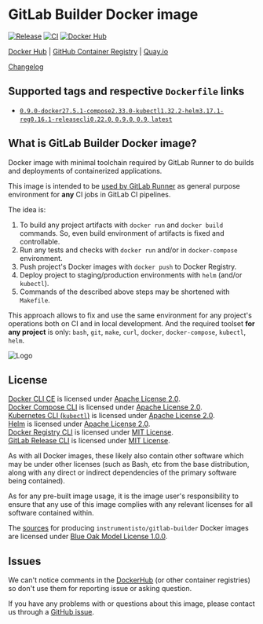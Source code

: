 GitLab Builder Docker image
===========================

[![Release](https://img.shields.io/github/v/release/instrumentisto/gitlab-builder-docker-image "Release")](https://github.com/instrumentisto/gitlab-builder-docker-image/releases)
[![CI](https://github.com/instrumentisto/gitlab-builder-docker-image/actions/workflows/ci.yml/badge.svg?branch=main "CI")](https://github.com/instrumentisto/gitlab-builder-docker-image/actions?query=workflow%3ACI+branch%3Amain)
[![Docker Hub](https://img.shields.io/docker/pulls/instrumentisto/gitlab-builder?label=Docker%20Hub%20pulls "Docker Hub pulls")](https://hub.docker.com/r/instrumentisto/gitlab-builder)

[Docker Hub](https://hub.docker.com/r/instrumentisto/gitlab-builder)
| [GitHub Container Registry](https://github.com/orgs/instrumentisto/packages/container/package/gitlab-builder)
| [Quay.io](https://quay.io/repository/instrumentisto/gitlab-builder)

[Changelog](https://github.com/instrumentisto/gitlab-builder-docker-image/blob/main/CHANGELOG.md)




## Supported tags and respective `Dockerfile` links

- [`0.9.0-docker27.5.1-compose2.33.0-kubectl1.32.2-helm3.17.1-reg0.16.1-releasecli0.22.0`, `0.9.0`, `0.9`, `latest`][d1]




## What is GitLab Builder Docker image?

Docker image with minimal toolchain required by GitLab Runner to do builds and deployments of containerized applications.

This image is intended to be [used by GitLab Runner][1] as general purpose environment for **any** CI jobs in GitLab CI pipelines.

The idea is:
1. To build any project artifacts with `docker run` and `docker build` commands. So, even build environment of artifacts is fixed and controllable.
2. Run any tests and checks with `docker run` and/or in `docker-compose` environment.
3. Push project's Docker images with `docker push` to Docker Registry.
4. Deploy project to staging/production environments with `helm` (and/or `kubectl`).
5. Commands of the described above steps may be shortened with `Makefile`.

This approach allows to fix and use the same environment for any project's operations both on CI and in local development. And the required toolset **for any project** is only: `bash`, `git`, `make`, `curl`, `docker`, `docker-compose`, `kubectl`, `helm`.

![Logo](https://cdn-images-1.medium.com/max/646/1*ZTVAANqTcZaLEeJXN0Y84g.png)




## License

[Docker CLI CE][10] is licensed under [Apache License 2.0][11].  
[Docker Compose CLI][20] is licensed under [Apache License 2.0][21].  
[Kubernetes CLI (`kubectl`)][30] is licensed under [Apache License 2.0][31].  
[Helm][40] is licensed under [Apache License 2.0][41].  
[Docker Registry CLI][50] is licensed under [MIT License][51].  
[GitLab Release CLI][60] is licensed under [MIT License][61].

As with all Docker images, these likely also contain other software which may be under other licenses (such as Bash, etc from the base distribution, along with any direct or indirect dependencies of the primary software being contained).

As for any pre-built image usage, it is the image user's responsibility to ensure that any use of this image complies with any relevant licenses for all software contained within.

The [sources][92] for producing `instrumentisto/gitlab-builder` Docker images are licensed under [Blue Oak Model License 1.0.0][91].




## Issues

We can't notice comments in the [DockerHub] (or other container registries) so don't use them for reporting issue or asking question.

If you have any problems with or questions about this image, please contact us through a [GitHub issue][90].




[DockerHub]: https://hub.docker.com

[1]: https://docs.gitlab.com/ce/ci/docker/using_docker_images.html

[10]: https://github.com/docker/docker-ce/blob/master/components/cli
[11]: https://github.com/docker/docker-ce/blob/master/components/cli/LICENSE

[20]: https://docs.docker.com/compose
[21]: https://github.com/docker/compose/blob/master/LICENSE

[30]: https://kubernetes.io/docs/reference/kubectl/overview
[31]: https://github.com/kubernetes/kubernetes/blob/master/LICENSE

[40]: https://helm.sh
[41]: https://github.com/helm/helm/blob/master/LICENSE

[50]: https://github.com/genuinetools/reg
[51]: https://github.com/genuinetools/reg/blob/master/LICENSE

[60]: https://gitlab.com/gitlab-org/release-cli
[61]: https://gitlab.com/gitlab-org/release-cli/-/blob/master/LICENSE

[90]: https://github.com/instrumentisto/gitlab-builder-docker-image/issues
[91]: https://github.com/instrumentisto/gitlab-builder-docker-image/blob/main/LICENSE.md
[92]: https://github.com/instrumentisto/gitlab-builder-docker-image

[d1]: https://github.com/instrumentisto/gitlab-builder-docker-image/blob/main/Dockerfile
